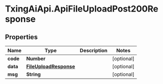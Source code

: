 # TxingAiApi.ApiFileUploadPost200Response

## Properties

Name | Type | Description | Notes
------------ | ------------- | ------------- | -------------
**code** | **Number** |  | [optional] 
**data** | [**FileUploadResponse**](FileUploadResponse.md) |  | [optional] 
**msg** | **String** |  | [optional] 


